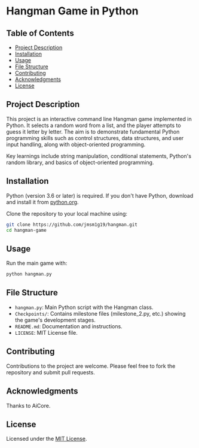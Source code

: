 
# Hangman Game in Python

## Table of Contents

- [Project Description](#project-description)
- [Installation](#installation)
- [Usage](#usage)
- [File Structure](#file-structure)
- [Contributing](#contributing)
- [Acknowledgments](#acknowledgments)
- [License](#license)

## Project Description

This project is an interactive command line Hangman game implemented in Python. It selects a random word from a list, and the player attempts to guess it letter by letter. The aim is to demonstrate fundamental Python programming skills such as control structures, data structures, and user input handling, along with object-oriented programming.

Key learnings include string manipulation, conditional statements, Python's random library, and basics of object-oriented programming.

## Installation

Python (version 3.6 or later) is required. If you don't have Python, download and install it from [python.org](https://www.python.org/downloads/).

Clone the repository to your local machine using:

```bash
git clone https://github.com/jmsm1g19/hangman.git
cd hangman-game
```

## Usage

Run the main game with:

```bash
python hangman.py
```

## File Structure

- `hangman.py`: Main Python script with the Hangman class.
- `Checkpoints/`: Contains milestone files (milestone_2.py, etc.) showing the game's development stages.
- `README.md`: Documentation and instructions.
- `LICENSE`: MIT License file.

## Contributing

Contributions to the project are welcome. Please feel free to fork the repository and submit pull requests.

## Acknowledgments

Thanks to AiCore.

## License

Licensed under the [MIT License](LICENSE).
